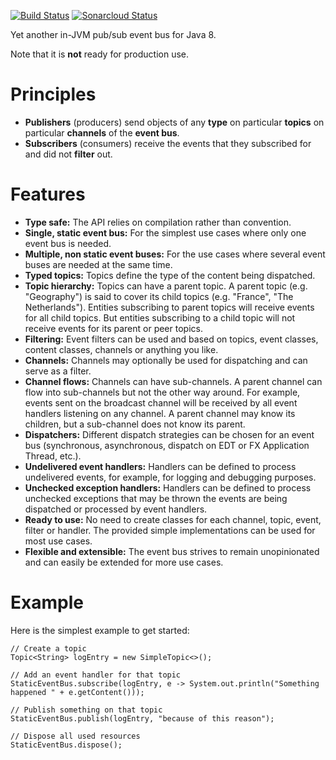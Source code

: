 [![Build Status](https://travis-ci.org/LeanFrameworks/MiniBus.svg?branch=master)](https://travis-ci.org/LeanFrameworks/MiniBus)
[![Sonarcloud Status](https://sonarcloud.io/api/project_badges/measure?project=com.github.leanframeworks:minibus&metric=alert_status)](https://sonarcloud.io/dashboard?id=com.github.leanframeworks:minibus)

Yet another in-JVM pub/sub event bus for Java 8.

Note that it is **not** ready for production use.

# Principles

* **Publishers** (producers) send objects of any **type** on particular **topics** on particular **channels** of the **event bus**.
* **Subscribers** (consumers) receive the events that they subscribed for and did not **filter** out.

# Features

* **Type safe:** The API relies on compilation rather than convention.
* **Single, static event bus:** For the simplest use cases where only one event bus is needed.
* **Multiple, non static event buses:** For the use cases where several event buses are needed at the same time.
* **Typed topics:** Topics define the type of the content being dispatched.
* **Topic hierarchy:** Topics can have a parent topic. A parent topic (e.g. "Geography") is said to cover its child
topics (e.g. "France", "The Netherlands"). Entities subscribing to parent topics will receive events for all child
topics. But entities subscribing to a child topic will not receive events for its parent or peer topics.
* **Filtering:** Event filters can be used and based on topics, event classes, content classes, channels or anything you
like.
* **Channels:** Channels may optionally be used for dispatching and can serve as a filter.
* **Channel flows:** Channels can have sub-channels. A parent channel can flow into sub-channels but not the other way
around. For example, events sent on the broadcast channel will be received by all event handlers listening on any
channel. A parent channel may know its children, but a sub-channel does not know its parent.
* **Dispatchers:** Different dispatch strategies can be chosen for an event bus (synchronous, asynchronous, dispatch on
EDT or FX Application Thread, etc.).
* **Undelivered event handlers:** Handlers can be defined to process undelivered events, for example, for logging and
debugging purposes.
* **Unchecked exception handlers:** Handlers can be defined to process unchecked exceptions that may be thrown the
events are being dispatched or processed by event handlers.
* **Ready to use:** No need to create classes for each channel, topic, event, filter or handler. The provided simple
implementations can be used for most use cases.
* **Flexible and extensible:** The event bus strives to remain unopinionated and can easily be extended for more use cases.

# Example

Here is the simplest example to get started:

```
// Create a topic
Topic<String> logEntry = new SimpleTopic<>();

// Add an event handler for that topic
StaticEventBus.subscribe(logEntry, e -> System.out.println("Something happened " + e.getContent()));

// Publish something on that topic
StaticEventBus.publish(logEntry, "because of this reason");

// Dispose all used resources
StaticEventBus.dispose();
```
